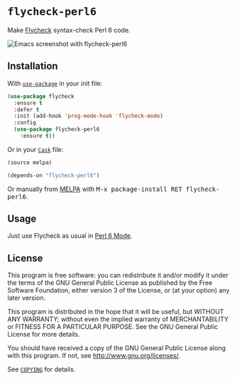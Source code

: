`flycheck-perl6`
================

Make [Flycheck][] syntax-check Perl 6 code.

![Emacs screenshot with flycheck-perl6](https://github.com/hinrik/flycheck-perl6/raw/master/flycheck-perl6-screenshot.png)

Installation
------------

With [`use-package`][use-package] in your init file:

```el
(use-package flycheck
  :ensure t
  :defer t
  :init (add-hook 'prog-mode-hook 'flycheck-mode)
  :config
  (use-package flycheck-perl6
    :ensure t))
```
Or in your [`Cask`][cask] file:

```cl
(source melpa)

(depends-on "flycheck-perl6")
```
Or manually from [MELPA][] with <kbd>M-x package-install RET flycheck-perl6</kbd>.

Usage
-----

Just use Flycheck as usual in [Perl 6 Mode][perl6-mode].

License
-------

This program is free software: you can redistribute it and/or modify it under
the terms of the GNU General Public License as published by the Free Software
Foundation, either version 3 of the License, or (at your option) any later
version.

This program is distributed in the hope that it will be useful, but WITHOUT ANY
WARRANTY; without even the implied warranty of MERCHANTABILITY or FITNESS FOR A
PARTICULAR PURPOSE.  See the GNU General Public License for more details.

You should have received a copy of the GNU General Public License along with
this program.  If not, see http://www.gnu.org/licenses/.

See [`COPYING`][copying] for details.

[Flycheck]: https://github.com/flycheck/flycheck
[use-package]: https://github.com/jwiegley/use-package
[Cask]: https://github.com/cask/cask
[MELPA]: http://melpa.milkbox.net
[COPYING]: https://github.com/hinrik/flycheck-perl6/blob/master/COPYING
[perl6-mode]: https://github.com/hinrik/perl6-mode
